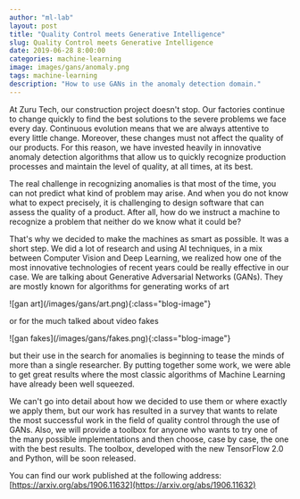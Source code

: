 ```yaml
---
author: "ml-lab"
layout: post
title: "Quality Control meets Generative Intelligence"
slug: Quality Control meets Generative Intelligence
date: 2019-06-28 8:00:00
categories: machine-learning
image: images/gans/anomaly.png
tags: machine-learning
description: "How to use GANs in the anomaly detection domain."
---
```


At Zuru Tech, our construction project doesn't stop. Our factories continue to change quickly to find the best solutions to the severe problems we face every day. Continuous evolution means that we are always attentive to every little change. Moreover, these changes must not affect the quality of our products. For this reason, we have invested heavily in innovative anomaly detection algorithms that allow us to quickly recognize production processes and maintain the level of quality, at all times, at its best.

The real challenge in recognizing anomalies is that most of the time, you can not predict what kind of problem may arise. And when you do not know what to expect precisely, it is challenging to design software that can assess the quality of a product. After all, how do we instruct a machine to recognize a problem that neither do we know what it could be?

That's why we decided to make the machines as smart as possible. It was a short step. We did a lot of research and using AI techniques, in a mix between Computer Vision and Deep Learning, we realized how one of the most innovative technologies of recent years could be really effective in our case. We are talking about Generative Adversarial Networks (GANs). They are mostly known for algorithms for generating works of art

<div markdown="1" class="blog-image-container">
![gan art](/images/gans/art.png){:class="blog-image"}
</div>

or for the much talked about video fakes

<div markdown="1" class="blog-image-container">
![gan fakes](/images/gans/fakes.png){:class="blog-image"}
</div>

but their use in the search for anomalies is beginning to tease the minds of more than a single researcher. By putting together some work, we were able to get great results where the most classic algorithms of Machine Learning have already been well squeezed.

We can't go into detail about how we decided to use them or where exactly we apply them, but our work has resulted in a survey that wants to relate the most successful work in the field of quality control through the use of GANs. Also, we will provide a toolbox for anyone who wants to try one of the many possible implementations and then choose, case by case, the one with the best results. The toolbox, developed with the new TensorFlow 2.0 and Python, will be soon released.

You can find our work published at the following address: [https://arxiv.org/abs/1906.11632](https://arxiv.org/abs/1906.11632)
